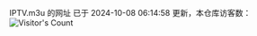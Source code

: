 IPTV.m3u 的网址 已于 2024-10-08 06:14:58 更新，本仓库访客数：![Visitor's Count](https://profile-counter.glitch.me/hero1898_tv/count.svg)
